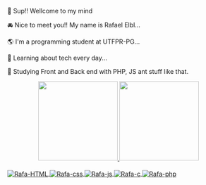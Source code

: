 🚀 Sup!! Wellcome to my mind

🚘  Nice to meet you!! My name is Rafael Elbl...

🌎  I'm a programming student at UTFPR-PG...

🌊  Learning about tech every day...

🌌  Studying Front and Back end with PHP, JS ant stuff like that.

<div align="center">
  <a href="https://github.com/rafael-elbl">
  <img height="180em" src="https://github-readme-stats.vercel.app/api?username=rafael-elbl&show_icons=true&theme=algolia&include_all_commits=true&count_private=true"/>
  <img height="180em" src="https://github-readme-stats.vercel.app/api/top-langs/?username=rafael-elbl&layout=compact&langs_count=7&theme=algolia"/>
</div>

<div style="display: inline_block"><br>
  <img align="center" alt="Rafa-HTML" src="https://img.shields.io/badge/HTML5-E34F26?style=for-the-badge&logo=html5&logoColor=white">
  <img align="center" alt="Rafa-css" src="https://img.shields.io/badge/CSS3-1572B6?style=for-the-badge&logo=css3&logoColor=white">
  <img align="center" alt="Rafa-js" src="https://img.shields.io/badge/JavaScript-323330?style=for-the-badge&logo=javascript&logoColor=F7DF1E">
  <img align="center" alt="Rafa-c" src="https://img.shields.io/badge/C-00599C?style=for-the-badge&logo=c&logoColor=white">
  <img align="center" alt="Rafa-php" src="https://img.shields.io/badge/PHP-777BB4?style=for-the-badge&logo=php&logoColor=white">
</div>
